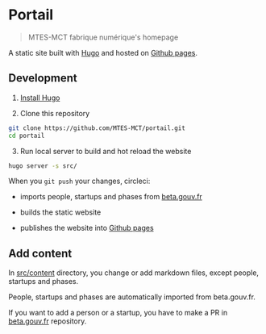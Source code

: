 # Portail

> MTES-MCT fabrique numérique's homepage

A static site built with [Hugo](https://gohugo.io) and hosted on [Github pages](https://mtes-mct.github.io/portail/).

## Development

1. [Install Hugo](https://gohugo.io/overview/installing/)

2. Clone this repository

```bash
git clone https://github.com/MTES-MCT/portail.git
cd portail
```

3. Run local server to build and hot reload the website

```bash
hugo server -s src/
```

When you `git push` your changes, circleci:

* imports people, startups and phases from [beta.gouv.fr](https://github.com/betagouv/beta.gouv.fr)

* builds the static website

* publishes the website into [Github pages](https://mtes-mct.github.io/portail/)

## Add content

In [src/content](src/content) directory, you change or add markdown files, except people, startups and phases.

People, startups and phases are automatically imported from beta.gouv.fr.

If you want to add a person or a startup, you have to make a PR in [beta.gouv.fr](https://github.com/betagouv/beta.gouv.fr) repository.
